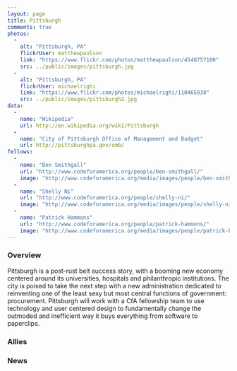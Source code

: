 ```yaml
---
layout: page
title: Pittsburgh
comments: true
photos:
  -
    alt: "Pittsburgh, PA"
    flickrUser: matthewpaulson
    link: "https://www.flickr.com/photos/matthewpaulson/4548757180"
    src: ../public/images/pittsburgh.jpg
  -
    alt: "Pittsburgh, PA"
    flickrUser: michaelrighi
    link: "https://www.flickr.com/photos/michaelrighi/110465938"
    src: ../public/images/pittsburgh2.jpg
data:
  -
    name: "Wikipedia"
    url: http://en.wikipedia.org/wiki/Pittsburgh
  -
    name: "City of Pittsburgh Office of Management and Budget"
    url: http://pittsburghpa.gov/omb/
fellows:
  -
    name: "Ben Smithgall"
    url: "http://www.codeforamerica.org/people/ben-smithgall/"
    image: "http://www.codeforamerica.org/media/images/people/ben-smithgall.jpg"
  -
    name: "Shelly Ni"
    url: "http://www.codeforamerica.org/people/shelly-ni/"
    image: "http://www.codeforamerica.org/media/images/people/shelly-ni.jpg"
  -
    name: "Patrick Hammons"
    url: "http://www.codeforamerica.org/people/patrick-hammons/"
    image: "http://www.codeforamerica.org/media/images/people/patrick-hammons.jpg"
---
```


### Overview 

Pittsburgh is a post-rust belt success story, with a booming new economy centered around its universities, hospitals and philanthropic institutions. The city is poised to take the next step with a new administration dedicated to reinventing one of the least sexy but most central functions of government: procurement. Pittsburgh will work with a CfA fellowship team to use technology and user centered design to fundamentally change the outmoded and inefficient way it buys everything from software to paperclips.

### Allies

### News

